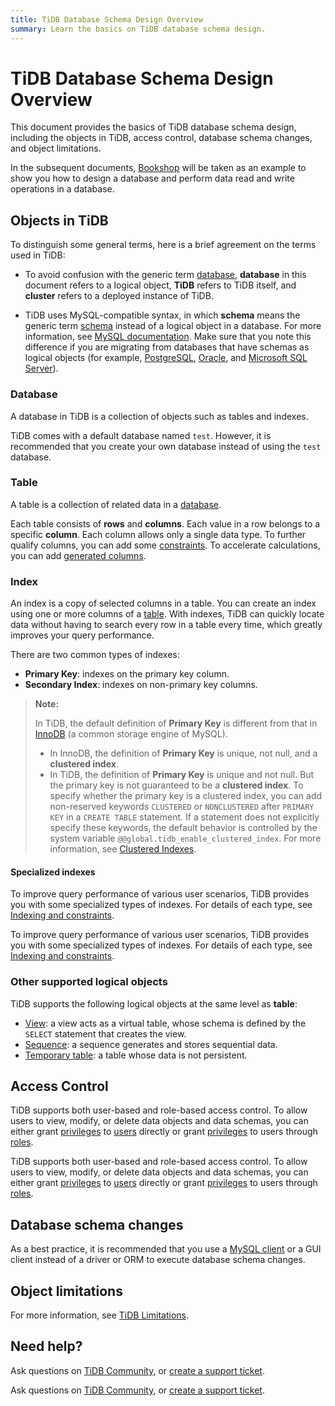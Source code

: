 ```yaml
---
title: TiDB Database Schema Design Overview
summary: Learn the basics on TiDB database schema design.
---
```


# TiDB Database Schema Design Overview

This document provides the basics of TiDB database schema design, including the objects in TiDB, access control, database schema changes, and object limitations.

In the subsequent documents, [Bookshop](/develop/dev-guide-bookshop-schema-design.md) will be taken as an example to show you how to design a database and perform data read and write operations in a database.

## Objects in TiDB

To distinguish some general terms, here is a brief agreement on the terms used in TiDB:

- To avoid confusion with the generic term [database](https://en.wikipedia.org/wiki/Database), **database** in this document refers to a logical object, **TiDB** refers to TiDB itself, and **cluster** refers to a deployed instance of TiDB.

- TiDB uses MySQL-compatible syntax, in which **schema** means the generic term [schema](https://en.wiktionary.org/wiki/schema) instead of a logical object in a database. For more information, see [MySQL documentation](https://dev.mysql.com/doc/refman/8.0/en/create-database.html). Make sure that you note this difference if you are migrating from databases that have schemas as logical objects (for example, [PostgreSQL](https://www.postgresql.org/docs/current/ddl-schemas.html), [Oracle](https://docs.oracle.com/en/database/oracle/oracle-database/21/tdddg/creating-managing-schema-objects.html), and [Microsoft SQL Server](https://docs.microsoft.com/en-us/sql/relational-databases/security/authentication-access/create-a-database-schema?view=sql-server-ver15)).

### Database

A database in TiDB is a collection of objects such as tables and indexes.

TiDB comes with a default database named `test`. However, it is recommended that you create your own database instead of using the `test` database.

### Table

A table is a collection of related data in a [database](#database).

Each table consists of **rows** and **columns**. Each value in a row belongs to a specific **column**. Each column allows only a single data type. To further qualify columns, you can add some [constraints](/constraints.md). To accelerate calculations, you can add [generated columns](/generated-columns.md).

### Index

An index is a copy of selected columns in a table. You can create an index using one or more columns of a [table](#table). With indexes, TiDB can quickly locate data without having to search every row in a table every time, which greatly improves your query performance.

There are two common types of indexes:

- **Primary Key**: indexes on the primary key column.
- **Secondary Index**: indexes on non-primary key columns.

> **Note:**
>
> In TiDB, the default definition of **Primary Key** is different from that in [InnoDB](https://dev.mysql.com/doc/refman/8.0/en/innodb-storage-engine.html) (a common storage engine of MySQL).
>
> - In InnoDB, the definition of **Primary Key** is unique, not null, and a **clustered index**.
> - In TiDB, the definition of **Primary Key** is unique and not null. But the primary key is not guaranteed to be a **clustered index**. To specify whether the primary key is a clustered index, you can add non-reserved keywords `CLUSTERED` or `NONCLUSTERED` after `PRIMARY KEY` in a `CREATE TABLE` statement. If a statement does not explicitly specify these keywords, the default behavior is controlled by the system variable `@@global.tidb_enable_clustered_index`. For more information, see [Clustered Indexes](/clustered-indexes.md).

#### Specialized indexes

<CustomContent platform="tidb">

To improve query performance of various user scenarios, TiDB provides you with some specialized types of indexes. For details of each type, see [Indexing and constraints](/basic-features.md#indexing-and-constraints).

</CustomContent>

<CustomContent platform="tidb-cloud">

To improve query performance of various user scenarios, TiDB provides you with some specialized types of indexes. For details of each type, see [Indexing and constraints](https://docs.pingcap.com/tidb/stable/basic-features#indexing-and-constraints).

</CustomContent>

### Other supported logical objects

TiDB supports the following logical objects at the same level as **table**:

- [View](/views.md): a view acts as a virtual table, whose schema is defined by the `SELECT` statement that creates the view.
- [Sequence](/sql-statements/sql-statement-create-sequence.md): a sequence generates and stores sequential data.
- [Temporary table](/temporary-tables.md): a table whose data is not persistent.

## Access Control

<CustomContent platform="tidb">

TiDB supports both user-based and role-based access control. To allow users to view, modify, or delete data objects and data schemas, you can either grant [privileges](/privilege-management.md) to [users](/user-account-management.md) directly or grant [privileges](/privilege-management.md) to users through [roles](/role-based-access-control.md).

</CustomContent>

<CustomContent platform="tidb-cloud">

TiDB supports both user-based and role-based access control. To allow users to view, modify, or delete data objects and data schemas, you can either grant [privileges](https://docs.pingcap.com/tidb/stable/privilege-management) to [users](https://docs.pingcap.com/tidb/stable/user-account-management) directly or grant [privileges](https://docs.pingcap.com/tidb/stable/privilege-management) to users through [roles](https://docs.pingcap.com/tidb/stable/role-based-access-control).

</CustomContent>

## Database schema changes

As a best practice, it is recommended that you use a [MySQL client](https://dev.mysql.com/doc/refman/8.0/en/mysql.html) or a GUI client instead of a driver or ORM to execute database schema changes.

## Object limitations

For more information, see [TiDB Limitations](/tidb-limitations.md).

## Need help?

<CustomContent platform="tidb">

Ask questions on [TiDB Community](https://ask.pingcap.com/), or [create a support ticket](/support.md).

</CustomContent>

<CustomContent platform="tidb-cloud">

Ask questions on [TiDB Community](https://ask.pingcap.com/), or [create a support ticket](https://support.pingcap.com/).

</CustomContent>
